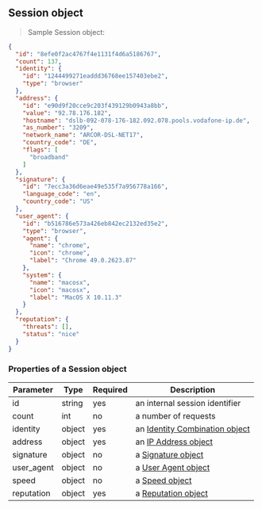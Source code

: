 ## Session object

> Sample Session object:

```json
{
  "id": "8efe0f2ac4767f4e1131f4d6a5186767",
  "count": 137,
  "identity": {
    "id": "1244499271eaddd36768ee157403ebe2",
    "type": "browser"
  },
  "address": {
    "id": "e90d9f20cce9c203f439129b0943a8bb",
    "value": "92.78.176.182",
    "hostname": "dslb-092-078-176-182.092.078.pools.vodafone-ip.de",
    "as_number": "3209",
    "network_name": "ARCOR-DSL-NET17",
    "country_code": "DE",
    "flags": [
      "broadband"
    ]
  },
  "signature": {
    "id": "7ecc3a36d6eae49e535f7a956778a166",
    "language_code": "en",
    "country_code": "US"
  },
  "user_agent": {
    "id": "b516786e573a426eb842ec2132ed35e2",
    "type": "browser",
    "agent": {
      "name": "chrome",
      "icon": "chrome",
      "label": "Chrome 49.0.2623.87"
    },
    "system": {
      "name": "macosx",
      "icon": "macosx",
      "label": "MacOS X 10.11.3"
    }
  },
  "reputation": {
    "threats": [],
    "status": "nice"
  }
}
```

### Properties of a Session object

Parameter  | Type   | Required | Description
---------- | ------ | -------- | --------------------------------------------------------
id         | string |    yes   | an internal session identifier
count      | int    |    no    | a number of requests
identity   | object |    yes   | an [Identity Combination object](#identity-combination-object)
address    | object |    yes   | an [IP Address object](#ip-address-object)
signature  | object |    no    | a [Signature object](#headers-signature-object)
user_agent | object |    no    | a [User Agent object](#user-agent-object)
speed      | object |    no    | a [Speed object](#speed-object)
reputation | object |    yes   | a [Reputation object](#reputation-object)
